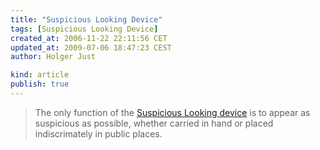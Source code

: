 ```yaml
---
title: "Suspicious Looking Device"
tags: [Suspicious Looking Device]
created_at: 2006-11-22 22:11:56 CET
updated_at: 2009-07-06 18:47:23 CEST
author: Holger Just

kind: article
publish: true
---
```


>The only function of the [Suspicious Looking device](http://junkfunnel.com/sld/) is to appear as suspicious as possible, whether carried in hand or placed indiscrimately in public places.

<object type="application/x-shockwave-flash" style="width:425px; height:350px;" data="http://www.youtube.com/v/PVCbjjLgUwU" class="center">
  <param name="movie" value="http://www.youtube.com/v/PVCbjjLgUwU />
</object>